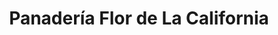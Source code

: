 ---
title: "Panadería Flor de La California"
url: /caracas/panaderia-flor-de-la-california/
shop: Bäckerei
---